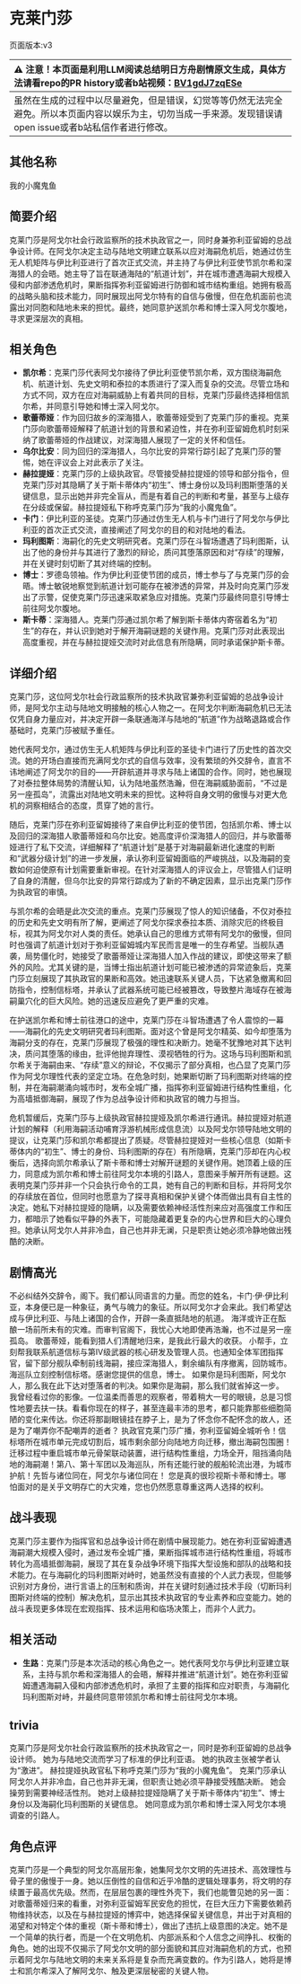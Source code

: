 # 克莱门莎
页面版本:v3
 

| :warning: 注意！本页面是利用LLM阅读总结明日方舟剧情原文生成，具体方法请看repo的PR history或者b站视频：[BV1gdJ7zqESe](https://www.bilibili.com/video/BV1gdJ7zqESe/)         |
|:----------------------------|
| 虽然在生成的过程中以尽量避免，但是错误，幻觉等等仍然无法完全避免。所以本页面内容以娱乐为主，切勿当成一手来源。发现错误请open issue或者b站私信作者进行修改。|



## 其他名称
我的小魔鬼鱼
## 简要介绍
克莱门莎是阿戈尔社会行政监察所的技术执政官之一，同时身兼弥利亚留姆的总战争设计师。在阿戈尔决定主动与陆地文明建立联系以应对海嗣危机后，她通过仿生无人机矩阵与伊比利亚进行了首次正式交流，并主持了与伊比利亚使节凯尔希和深海猎人的会晤。她主导了旨在联通海陆的“航道计划”，并在城市遭遇海嗣大规模入侵和内部渗透危机时，果断指挥弥利亚留姆进行防御和城市结构重组。她拥有极高的战略头脑和技术能力，同时展现出阿戈尔特有的自信与傲慢，但在危机面前也流露出对同胞和陆地未来的担忧。最终，她同意护送凯尔希和博士深入阿戈尔腹地，寻求更深层次的真相。
## 相关角色
-   **凯尔希**：克莱门莎代表阿戈尔接待了伊比利亚使节凯尔希，双方围绕海嗣危机、航道计划、先史文明和泰拉的本质进行了深入而复杂的交流。尽管立场和方式不同，双方在应对海嗣威胁上有着共同的目标，克莱门莎最终选择相信凯尔希，并同意引导她和博士深入阿戈尔。
-   **歌蕾蒂娅**：作为回归故乡的深海猎人，歌蕾蒂娅受到了克莱门莎的重视。克莱门莎向歌蕾蒂娅解释了航道计划的背景和紧迫性，并在弥利亚留姆危机时刻采纳了歌蕾蒂娅的作战建议，对深海猎人展现了一定的关怀和信任。
-   **乌尔比安**：同为回归的深海猎人，乌尔比安的异常行踪引起了克莱门莎的警惕，她在评议会上对此表示了关注。
-   **赫拉提娅**：克莱门莎的上级执政官。尽管接受赫拉提娅的领导和部分指令，但克莱门莎对其隐瞒了关于斯卡蒂体内“初生”、博士身份以及玛利图斯堕落的关键信息，显示出她并非完全盲从，而是有着自己的判断和考量，甚至与上级存在分歧或保留。赫拉提娅私下称呼克莱门莎为“我的小魔鬼鱼”。
-   **卡门**：伊比利亚的圣徒。克莱门莎通过仿生无人机与卡门进行了阿戈尔与伊比利亚的首次正式交流，直接阐述了阿戈尔的目的和对陆地的看法。
-   **玛利图斯**：海嗣化的先史文明研究者。克莱门莎在斗智场遭遇了玛利图斯，认出了他的身份并与其进行了激烈的辩论，质问其堕落原因和对“存续”的理解，并在关键时刻切断了其对终端的控制。
-   **博士**：罗德岛领袖。作为伊比利亚使节团的成员，博士参与了与克莱门莎的会晤。博士敏锐地察觉到航道计划可能存在被渗透的异常，并及时向克莱门莎发出了示警，促使克莱门莎迅速采取紧急应对措施。克莱门莎最终同意引导博士前往阿戈尔腹地。
-   **斯卡蒂**：深海猎人。克莱门莎通过凯尔希了解到斯卡蒂体内寄宿着名为“初生”的存在，并认识到她对于解开海嗣谜题的关键作用。克莱门莎对此表现出高度重视，并在与赫拉提娅交流时对此信息有所隐瞒，同时承诺保护斯卡蒂。
## 详细介绍
克莱门莎，这位阿戈尔社会行政监察所的技术执政官兼弥利亚留姆的总战争设计师，是阿戈尔主动与陆地文明接触的核心人物之一。在阿戈尔判断海嗣危机已无法仅凭自身力量应对，并决定开辟一条联通海洋与陆地的“航道”作为战略退路或合作基础时，克莱门莎被赋予重任。

她代表阿戈尔，通过仿生无人机矩阵与伊比利亚的圣徒卡门进行了历史性的首次交流。她的开场白直接而充满阿戈尔式的自信与效率，没有繁琐的外交辞令，直言不讳地阐述了阿戈尔的目的——开辟航道并寻求与陆上诸国的合作。同时，她也展现了对泰拉整体局势的清醒认知，认为陆地虽然浩瀚，但在海嗣威胁面前，“不过是另一座孤岛”，流露出对陆地文明未来的担忧。这种将自身文明的傲慢与对更大危机的洞察相结合的态度，贯穿了她的言行。

随后，克莱门莎在弥利亚留姆接待了来自伊比利亚的使节团，包括凯尔希、博士以及回归的深海猎人歌蕾蒂娅和乌尔比安。她高度评价深海猎人的回归，并与歌蕾蒂娅进行了私下交流，详细解释了“航道计划”是基于对海嗣最新进化速度的判断和“武器分级计划”的进一步发展，承认弥利亚留姆面临的严峻挑战，以及海嗣的变数如何迫使原有计划需要重新审视。在针对深海猎人的评议会上，尽管猎人们证明了自身的清醒，但乌尔比安的异常行踪成为了新的不确定因素，显示出克莱门莎作为执政官的审慎。

与凯尔希的会晤是此次交流的重点。克莱门莎展现了惊人的知识储备，不仅对泰拉的历史和先史文明有所了解，更阐述了阿戈尔探求泰拉本质、消除灾厄的终极目标，视其为阿戈尔对人类的责任。她承认自己的思维方式带有阿戈尔的傲慢，但同时也强调了航道计划对于弥利亚留姆城内军民而言是唯一的生存希望。当舰队遇袭，局势僵化时，她接受了歌蕾蒂娅让深海猎人加入作战的建议，即使这带来了额外的风险。尤其关键的是，当博士指出航道计划可能已被渗透的异常迹象后，克莱门莎立刻展现了其执政官的果断和高效。她迅速联系关键人员，下达紧急撤离和回防指令，控制信标塔，并承认了武器系统可能已经被篡改，导致整片海域存在被海嗣巢穴化的巨大风险。她的迅速反应避免了更严重的灾难。

在护送凯尔希和博士前往港口的途中，克莱门莎在斗智场遭遇了令人震惊的一幕——海嗣化的先史文明研究者玛利图斯。面对这个曾是阿戈尔精英、如今却堕落为海嗣分支的存在，克莱门莎展现了极强的理性和决断力。她毫不犹豫地对其下达判决，质问其堕落的缘由，批评他抛弃理性、漠视牺牲的行为。这场与玛利图斯和凯尔希关于海嗣由来、“存续”意义的辩论，不仅揭示了部分真相，也凸显了克莱门莎作为阿戈尔理性代表的坚定立场。在危急时刻，她果断切断了玛利图斯对终端的控制，并在海嗣潮涌向城市时，发布全城广播，指挥弥利亚留姆进行结构性重组，化为高墙抵御海嗣，展现了作为总战争设计师和执政官的魄力与担当。

危机暂缓后，克莱门莎与上级执政官赫拉提娅及凯尔希进行通讯。赫拉提娅对航道计划的解释（利用海嗣活动哺育浮游机械形成信息流）以及阿戈尔领导陆地文明的提议，让克莱门莎和凯尔希都提出了质疑。尽管赫拉提娅对一些核心信息（如斯卡蒂体内的“初生”、博士的身份、玛利图斯的存在）有所隐瞒，克莱门莎却在内心权衡后，选择向凯尔希承认了斯卡蒂和博士对解开谜题的关键作用。她顶着上级的压力，同意成为凯尔希和博士前往阿戈尔本境的引路人，意图亲手解开所有谜题。这表明克莱门莎并非一个只会执行命令的工具，她有自己的判断和目标，并将阿戈尔的存续放在首位，但同时也愿意为了探寻真相和保护关键个体而做出具有自主性的决定。她私下对赫拉提娅的隐瞒，以及需要依赖神经活性剂来应对高强度工作和压力，都暗示了她看似平静的外表下，可能隐藏着更复杂的内心世界和巨大的心理负担。她承认阿戈尔人并非冷血，自己也并非无澜，只是职责让她必须冷静地做出残酷的决断。
## 剧情高光
不必纠结外交辞令，阁下。我们都认同语言的力量。而您的姓名，卡门·伊·伊比利亚，本身便已是一种象征，勇气与魄力的象征。所以阿戈尔才会来此。我们希望达成与伊比利亚、与陆上诸国的合作，开辟一条直抵陆地的航道。
海洋或许正在酝酿一场前所未有的灾难。而审判官阁下，我忧心大地即使再浩瀚，也不过是另一座孤岛。
歌蕾蒂娅，能看到猎人们清醒地归来，是我此行最大的收获。
小帮手，立刻帮我联系航道信标与第Ⅳ级武器的核心研发及管理人员。也通知全体军团指挥官，留下部分舰队牵制前线海嗣，接应深海猎人，剩余编队有序撤离，回防城市。海巡队立刻控制信标塔。感谢您提供的信息，博士。
如果你是玛利图斯，阿戈尔人，那么我在此下达对堕落者的判决。如果你是海嗣，那么我们就省掉这一步。
我曾经看过你的影像。一位温柔而善思的观察者，带着稍大一号的眼镜，总是习惯性地要去扶一扶。看看你现在的样子，甚至连最丰沛的思考，都只能靠那些细胞简陋的变化来传达。你还将那副眼镜挂在脖子上，是为了怀念你不配怀念的故人，还是为了嘲弄你不配嘲弄的逝者？
执政官克莱门莎广播，弥利亚留姆全城听令！信标塔所在城市单元完成切割后，城市剩余部分向陆地方向迁移，撤出海嗣包围圈！迁移过程中重启城市单元骨架联动装置，进行结构性重组，力场全开，阻挡涌向陆地的海嗣潮！第八、第十军团以及海巡队，所有还能行驶的舰船轮流出港，为城市护航！先哲与诸位同在，阿戈尔与诸位同在！
您是真的很珍视斯卡蒂和博士。哪怕面对的是关乎文明存亡的大灾难，您也仍然愿意尊重这两人选择的权利。
## 战斗表现
克莱门莎主要作为指挥官和总战争设计师在剧情中展现能力。她在弥利亚留姆遭遇海嗣潮大规模入侵时，通过发布全城广播，果断指挥城市进行结构性重组，将城市转化为高墙抵御海嗣，展现了其在复杂战争环境下指挥大型设施和部队的战略和技术能力。在与海嗣化的玛利图斯对峙时，她虽然没有直接的个人武力表现，但能够识别对方身份，进行言语上的压制和质询，并在关键时刻通过技术手段（切断玛利图斯对终端的控制）解决危机，显示出其技术执政官的专业素养和应变能力。她的战斗表现更多体现在宏观指挥、技术运用和临场决策上，而非个人武力。
## 相关活动
-   **生路**：克莱门莎是本次活动的核心角色之一。她代表阿戈尔与伊比利亚建立联系，主持与凯尔希和深海猎人的会晤，解释并推进“航道计划”。她在弥利亚留姆遭遇海嗣入侵和内部渗透危机时，承担了主要的指挥和应对职责，与海嗣化玛利图斯对峙，并最终同意带领凯尔希和博士前往阿戈尔本境。
## trivia
克莱门莎是阿戈尔社会行政监察所的技术执政官之一，同时是弥利亚留姆的总战争设计师。
她为与陆地交流而学习了标准的伊比利亚语。
她的执政主张被学者认为“激进”。
赫拉提娅执政官私下称呼克莱门莎为“我的小魔鬼鱼”。
克莱门莎承认阿戈尔人并非冷血，自己也并非无澜，但职责让她必须平静接受残酷决断。
她会操劳到需要神经活性剂。
她对上级赫拉提娅隐瞒了关于斯卡蒂体内“初生”、博士身份以及海嗣化玛利图斯的关键信息。
她同意成为凯尔希和博士深入阿戈尔本境调查的引路人。
## 角色点评
克莱门莎是一个典型的阿戈尔高层形象，她集阿戈尔文明的先进技术、高效理性与骨子里的傲慢于一身。她以压倒性的自信和近乎冷酷的逻辑处理事务，将文明的存续置于最高优先级。然而，在层层包裹的理性外壳下，我们也能瞥见她的另一面：对歌蕾蒂娅归来的看重，对弥利亚留姆军民安危的担忧，在巨大压力下需要依赖药物维持状态，以及在与赫拉提娅的博弈中，她选择保留关键信息，并出于对真相的渴望和对特定个体的重视（斯卡蒂和博士），做出了违抗上级意图的决定。她不是一个简单的执行者，而是一个在文明危机、内部派系和个人信念之间挣扎、权衡的角色。她的出现不仅揭示了阿戈尔文明的部分面貌和其应对海嗣危机的方式，也预示着阿戈尔与陆地文明的未来关系将是复杂而充满变数的。作为引路人，她将是博士和凯尔希深入了解阿戈尔、触及更深层秘密的关键人物。